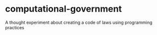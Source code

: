 # computational-government
A thought experiment about creating a code of laws using programming practices

